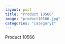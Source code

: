 ```yaml
---
layout: post
title: "Product 10566"
image: "product10566.jpg"
categories: "category1"
---
```

Product 10566

